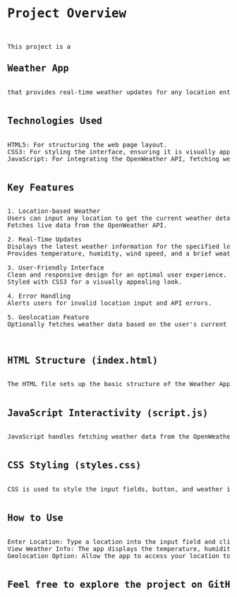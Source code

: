 <pre>
<h1>Project Overview</h1>
  
<span>This project is a <h2>Weather App</h2></span>
that provides real-time weather updates for any location entered by the user. The app fetches data from the OpenWeather API and displays the current weather conditions, including temperature, humidity, wind speed, and a brief description.

<h2>Technologies Used</h2>
HTML5: For structuring the web page layout.
CSS3: For styling the interface, ensuring it is visually appealing and responsive.
JavaScript: For integrating the OpenWeather API, fetching weather data, and updating the UI dynamically.

<h2>Key Features</h2>
1. Location-based Weather
Users can input any location to get the current weather details.
Fetches live data from the OpenWeather API.
  
2. Real-Time Updates
Displays the latest weather information for the specified location.
Provides temperature, humidity, wind speed, and a brief weather description.
  
3. User-Friendly Interface
Clean and responsive design for an optimal user experience.
Styled with CSS3 for a visually appealing look.
  
4. Error Handling
Alerts users for invalid location input and API errors.
  
5. Geolocation Feature
Optionally fetches weather data based on the user's current location if permitted.
  

<h2>HTML Structure (index.html)</h2>
The HTML file sets up the basic structure of the Weather App, including input fields for location, a button to fetch weather data, and containers to display the weather information.

<h2>JavaScript Interactivity (script.js)</h2>
JavaScript handles fetching weather data from the OpenWeather API, displaying it in the UI, and optionally using the user's current location to get weather data.

<h2>CSS Styling (styles.css)</h2>
CSS is used to style the input fields, button, and weather information container, ensuring the app is visually appealing and responsive.

<h2>How to Use</h2>
Enter Location: Type a location into the input field and click "Get Weather" to fetch the current weather data.
View Weather Info: The app displays the temperature, humidity, wind speed, and a brief weather description for the specified location.
Geolocation Option: Allow the app to access your location to get weather updates based on your current position.
  
<h2>Feel free to explore the project on GitHub and leave your feedback. Thank you for visiting my repository!</h2>
  
</pre>
